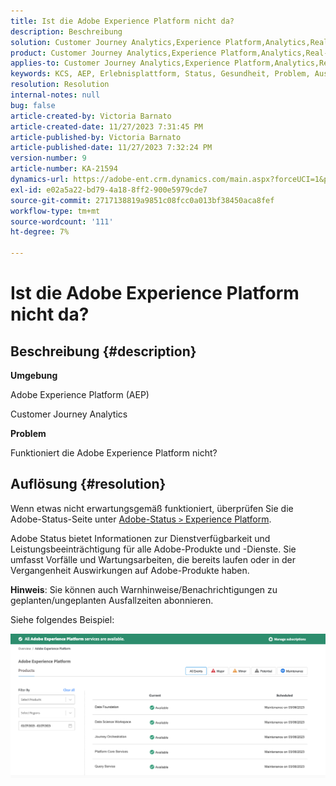 ```yaml
---
title: Ist die Adobe Experience Platform nicht da?
description: Beschreibung
solution: Customer Journey Analytics,Experience Platform,Analytics,Real-Time Customer Data Platform
product: Customer Journey Analytics,Experience Platform,Analytics,Real-Time Customer Data Platform
applies-to: Customer Journey Analytics,Experience Platform,Analytics,Real-Time Customer Data Platform
keywords: KCS, AEP, Erlebnisplattform, Status, Gesundheit, Problem, Ausfall, Customer Journey Analytics, Erlebnisplattform nach unten
resolution: Resolution
internal-notes: null
bug: false
article-created-by: Victoria Barnato
article-created-date: 11/27/2023 7:31:45 PM
article-published-by: Victoria Barnato
article-published-date: 11/27/2023 7:32:24 PM
version-number: 9
article-number: KA-21594
dynamics-url: https://adobe-ent.crm.dynamics.com/main.aspx?forceUCI=1&pagetype=entityrecord&etn=knowledgearticle&id=0dd14f98-5b8d-ee11-8179-6045bd006b3d
exl-id: e02a5a22-bd79-4a18-8ff2-900e5979cde7
source-git-commit: 2717138819a9851c08fcc0a013bf38450aca8fef
workflow-type: tm+mt
source-wordcount: '111'
ht-degree: 7%

---
```


# Ist die Adobe Experience Platform nicht da?

## Beschreibung {#description}


<b>Umgebung</b>

Adobe Experience Platform (AEP)

Customer Journey Analytics

<b>Problem</b>

Funktioniert die Adobe Experience Platform nicht?


## Auflösung {#resolution}


Wenn etwas nicht erwartungsgemäß funktioniert, überprüfen Sie die Adobe-Status-Seite unter [Adobe-Status `>`  Experience Platform](https://status.adobe.com/cloud/experience_platform#/).

Adobe Status bietet Informationen zur Dienstverfügbarkeit und Leistungsbeeinträchtigung für alle Adobe-Produkte und -Dienste. Sie umfasst Vorfälle und Wartungsarbeiten, die bereits laufen oder in der Vergangenheit Auswirkungen auf Adobe-Produkte haben.

<b>Hinweis</b>: Sie können auch Warnhinweise/Benachrichtigungen zu geplanten/ungeplanten Ausfallzeiten abonnieren.

Siehe folgendes Beispiel:

![](assets/dc4ebf6a-94b6-ed11-83fe-6045bd006a22.png)
